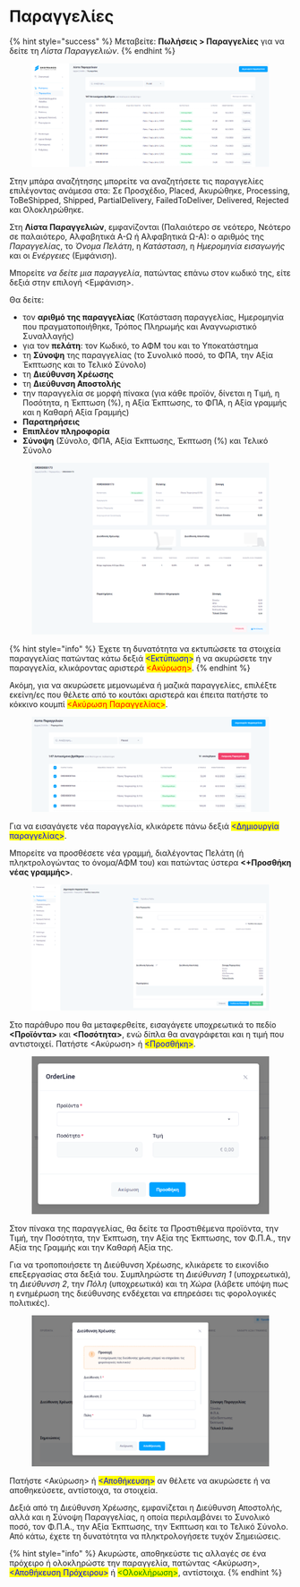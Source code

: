 # Παραγγελίες

{% hint style="success" %}
Μεταβείτε: **Πωλήσεις > Παραγγελίες** για να δείτε τη _Λίστα Παραγγελιών_.
{% endhint %}

<figure><img src="../.gitbook/assets/ScreenHunter 35 (1).png" alt=""><figcaption></figcaption></figure>

Στην μπάρα αναζήτησης μπορείτε να αναζητήσετε τις παραγγελίες επιλέγοντας ανάμεσα στα: Σε Προσχέδιο, Placed, Ακυρώθηκε, Processing, ToBeShipped, Shipped, PartialDelivery, FailedToDeliver, Delivered, Rejected και Ολοκληρώθηκε.

Στη **Λίστα Παραγγελιών**, εμφανίζονται (Παλαιότερο σε νεότερο, Νεότερο σε παλαιότερο, Αλφαβητικά Α-Ω ή Αλφαβητικά Ω-Α): ο αριθμός της _Παραγγελίας_, το _Όνομα Πελάτη_, η _Κατάσταση_, η _Ημερομηνία_ _εισαγωγής_ και οι _Ενέργειες_ (Εμφάνιση).

Μπορείτε _να δείτε μια παραγγελία_, πατώντας επάνω στον κωδικό της, είτε δεξιά στην επιλογή <Εμφάνιση>.&#x20;

Θα δείτε:

* τον **αριθμό της παραγγελίας** (Κατάσταση παραγγελίας, Ημερομηνία που πραγματοποιήθηκε, Τρόπος Πληρωμής και Αναγνωριστικό Συναλλαγής)
* για τον **πελάτη**: τον Κωδικό, το ΑΦΜ του και το Υποκατάστημα
* τη **Σύνοψη** της παραγγελίας (το Συνολικό ποσό, το ΦΠΑ, την Αξία Έκπτωσης και το Τελικό Σύνολο)
* τη **Διεύθυνση Χρέωσης**
* τη **Διεύθυνση Αποστολής**
* την παραγγελία σε μορφή πίνακα (για κάθε προϊόν, δίνεται η Τιμή, η Ποσότητα, η Έκπτωση (%), η Αξία Έκπτωσης, το ΦΠΑ, η Αξία γραμμής και η Καθαρή Αξία Γραμμής)
* **Παρατηρήσεις**
* **Επιπλέον πληροφορία**
* **Σύνοψη** (Σύνολο, ΦΠΑ, Αξία Έκπτωσης, Έκπτωση (%) και Τελικό Σύνολο

<figure><img src="../.gitbook/assets/ScreenHunter 104.png" alt=""><figcaption></figcaption></figure>

{% hint style="info" %}
Έχετε τη δυνατότητα να εκτυπώσετε τα στοιχεία παραγγελίας πατώντας κάτω δεξιά <mark style="color:blue;"><Εκτύπωση></mark> ή να ακυρώσετε την παραγγελία, κλικάροντας αριστερά <mark style="color:red;"><Ακύρωση></mark>.
{% endhint %}

Ακόμη, για να ακυρώσετε μεμονωμένα ή μαζικά παραγγελίες, επιλέξτε εκείνη/ες που θέλετε από το κουτάκι αριστερά και έπειτα πατήστε το κόκκινο κουμπί <mark style="color:red;"><Ακύρωση Παραγγελίας></mark>.

<figure><img src="../.gitbook/assets/ScreenHunter 37 (1).png" alt=""><figcaption></figcaption></figure>

Για να εισαγάγετε νέα παραγγελία, κλικάρετε πάνω δεξιά <mark style="color:blue;"><Δημιουργία παραγγελίας></mark>.

Μπορείτε να προσθέσετε νέα γραμμή, διαλέγοντας Πελάτη (ή πληκτρολογώντας το όνομα/ΑΦΜ του) και πατώντας ύστερα **<+Προσθήκη νέας γραμμής>**.&#x20;

<figure><img src="../.gitbook/assets/ScreenHunter 39.png" alt=""><figcaption></figcaption></figure>

Στο παράθυρο που θα μεταφερθείτε, εισαγάγετε υποχρεωτικά το πεδίο **<Προϊόντα>** και **<Ποσότητα>**, ενώ δίπλα θα αναγράφεται και η τιμή που αντιστοιχεί. Πατήστε <Ακύρωση> ή <mark style="color:blue;"><Προσθήκη></mark>.

<figure><img src="../.gitbook/assets/ScreenHunter 41 (1).png" alt=""><figcaption></figcaption></figure>

Στον πίνακα της παραγγελίας, θα δείτε τα Προστιθέμενα προϊόντα, την Τιμή, την Ποσότητα, την Έκπτωση, την Αξία της Έκπτωσης, τον Φ.Π.Α., την Αξία της Γραμμής και την Καθαρή Αξία της.

Για να τροποποιήσετε τη Διεύθυνση Χρέωσης, κλικάρετε το εικονίδιο επεξεργασίας στα δεξιά του. Συμπληρώστε τη _Διεύθυνση 1_ (υποχρεωτικά), τη _Διεύθυνση 2_, την _Πόλη_ (υποχρεωτικά) και τη _Χώρα_ (λάβετε υπόψη πως η ενημέρωση της διεύθυνσης ενδέχεται να επηρεάσει τις φορολογικές πολιτικές).

<figure><img src="../.gitbook/assets/ScreenHunter 58 (1).png" alt=""><figcaption></figcaption></figure>

Πατήστε <Ακύρωση> ή <mark style="color:blue;"><Αποθήκευση></mark> αν θέλετε να ακυρώσετε ή να αποθηκεύσετε, αντίστοιχα, τα στοιχεία.&#x20;

Δεξιά από τη Διεύθυνση Χρέωσης, εμφανίζεται η Διεύθυνση Αποστολής, αλλά και η Σύνοψη Παραγγελίας, η οποία περιλαμβάνει το Συνολικό ποσό, τον Φ.Π.Α., την Αξία Έκπτωσης, την Έκπτωση και το Τελικό Σύνολο. Από κάτω, έχετε τη δυνατότητα να πληκτρολογήσετε τυχόν Σημειώσεις.

{% hint style="info" %}
Ακυρώστε, αποθηκεύστε τις αλλαγές σε ένα πρόχειρο ή ολοκληρώστε την παραγγελία, πατώντας <Ακύρωση>, <mark style="color:blue;"><Αποθήκευση Πρόχειρου></mark> ή <mark style="color:green;"><Ολοκλήρωση></mark>, αντίστοιχα. &#x20;
{% endhint %}



